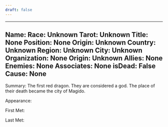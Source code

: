 ```yaml
---
draft: false
---
```

---
Name: 
Race: Unknown
Tarot: Unknown
Title: None
Position: None
Origin: Unknown
Country: Unknown
Region: Unknown
City: Unknown
Organization: None
Origin: Unknown
Allies: None
Enemies: None
Associates: None
isDead: False
Cause: None
---
Summary:
The first red dragon. They are considered a god. The place of their death became the city of Magido.

Appearance: 

First Met: 

Last Met: 
